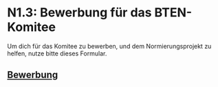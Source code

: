 # N1.3: Bewerbung für das BTEN-Komitee

Um dich für das Komitee zu bewerben, und dem Normierungsprojekt zu helfen, nutze bitte dieses Formular.

## [Bewerbung](https://forms.gle/dY9G1usBZEc98c5z9)